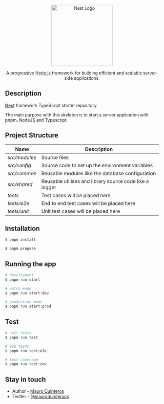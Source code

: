 <p align="center">
  <a href="http://nestjs.com/" target="blank"><img src="https://nestjs.com/img/logo-small.svg" width="200" alt="Nest Logo" /></a>
</p>

[circleci-image]: https://img.shields.io/circleci/build/github/nestjs/nest/master?token=abc123def456
[circleci-url]: https://circleci.com/gh/nestjs/nest

  <p align="center">A progressive <a href="http://nodejs.org" target="_blank">Node.js</a> framework for building efficient and scalable server-side applications.</p>

## Description

[Nest](https://github.com/nestjs/nest) framework TypeScript starter repository.

The main purpose with this skeleton is to start a server application with pnpm, NodeJS and Typescript.

## Project Structure

| Name          | Description                                             |
| ------------- | ------------------------------------------------------- |
| _src/modules_ | Source files                                            |
| _src/config_  | Source code to set up the environment variables         |
| _src/common_  | Reusable modules like the database configuration        |
| _src/shared_  | Reusable utilises and library source code like a logger |
| _tests_       | Test cases will be placed here                          |
| _tests/e2e_   | End to end test cases will be placed here               |
| _tests/unit_  | Unit test cases will be placed here                     |

## Installation

```bash
$ pnpm install
```

```bash
$ pnpm prepare
```

## Running the app

```bash
# development
$ pnpm run start

# watch mode
$ pnpm run start:dev

# production mode
$ pnpm run start:prod
```

## Test

```bash
# unit tests
$ pnpm run test

# e2e tests
$ pnpm run test:e2e

# test coverage
$ pnpm run test:cov
```

## Stay in touch

- Author - [Mauro Quinteros](https://mauroquinteros.vercel.app)
- Twitter - [@mauroquinteroos](https://twitter.com/mauroquinteroos)
